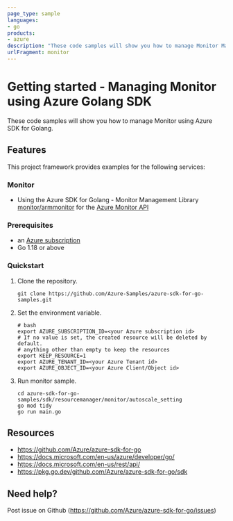 ```yaml
---
page_type: sample
languages:
- go
products:
- azure
description: "These code samples will show you how to manage Monitor Manager using Azure SDK for Golang."
urlFragment: monitor
---
```


# Getting started - Managing Monitor using Azure Golang SDK

These code samples will show you how to manage Monitor using Azure SDK for Golang.

## Features

This project framework provides examples for the following services:

### Monitor
* Using the Azure SDK for Golang - Monitor Management Library [monitor/armmonitor](https://pkg.go.dev/github.com/Azure/azure-sdk-for-go/sdk/resourcemanager/monitor/armmonitor) for the [Azure Monitor API](https://docs.microsoft.com/en-us/rest/api/monitor/)

### Prerequisites
* an [Azure subscription](https://azure.microsoft.com)
* Go 1.18 or above

### Quickstart

1. Clone the repository.

    ```
    git clone https://github.com/Azure-Samples/azure-sdk-for-go-samples.git
    ```
   
2. Set the environment variable.

   ```
   # bash
   export AZURE_SUBSCRIPTION_ID=<your Azure subscription id> 
   # If no value is set, the created resource will be deleted by default.
   # anything other than empty to keep the resources
   export KEEP_RESOURCE=1 
   export AZURE_TENANT_ID=<your Azure Tenant id>          
   export AZURE_OBJECT_ID=<your Azure Client/Object id> 
   ```

3. Run monitor sample.

    ```
    cd azure-sdk-for-go-samples/sdk/resourcemanager/monitor/autoscale_setting
    go mod tidy
    go run main.go
    ```
   
## Resources

- https://github.com/Azure/azure-sdk-for-go
- https://docs.microsoft.com/en-us/azure/developer/go/
- https://docs.microsoft.com/en-us/rest/api/
- https://pkg.go.dev/github.com/Azure/azure-sdk-for-go/sdk

## Need help?

Post issue on Github (https://github.com/Azure/azure-sdk-for-go/issues)
